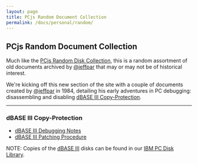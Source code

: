 ```yaml
---
layout: page
title: PCjs Random Document Collection
permalink: /docs/personal/random/
---
```


PCjs Random Document Collection
------------------------------

Much like the [PCjs Random Disk Collection](/disks/pcx86/personal/random/), this is a random assortment of old
documents archived by [@jeffpar](http://jeffpar.com) that may or may not be of historical interest.

We're kicking off this new section of the site with a couple of documents created by [@jeffpar](http://jeffpar.com)
in 1984, detailing his early adventures in PC debugging: disassembling and disabling
[dBASE III Copy-Protection](#dbase-iii-copy-protection).

---

### dBASE III Copy-Protection

* [dBASE III Debugging Notes](/pubs/docs/personal/1984-09-16--DBASE_III_DEBUG.pdf)
* [dBASE III Patching Procedure](/pubs/docs/personal/1984-09-25--DBASE_III_PATCH.pdf)

NOTE: Copies of the [dBASE III](/disks/pcx86/apps/other/dbase3/1.0/) disks can be found in our [IBM PC Disk Library](/disks/pcx86/).
